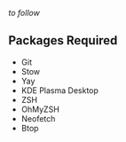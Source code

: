 *to follow*

## Packages Required
- Git
- Stow
- Yay
- KDE Plasma Desktop
- ZSH
- OhMyZSH
- Neofetch
- Btop